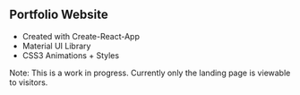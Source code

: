 ## Portfolio Website

- Created with Create-React-App
- Material UI Library
- CSS3 Animations + Styles

Note: This is a work in progress. Currently only the landing page is viewable to visitors.
